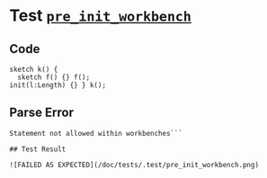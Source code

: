 # Test [`pre_init_workbench`](/doc/tests/statement_usage.md#L218)

## Code

```µcad
sketch k() { 
  sketch f() {} f();
init(l:Length) {} } k();

```

## Parse Error

```,plain
Statement not allowed within workbenches```

## Test Result

![FAILED AS EXPECTED](/doc/tests/.test/pre_init_workbench.png)
